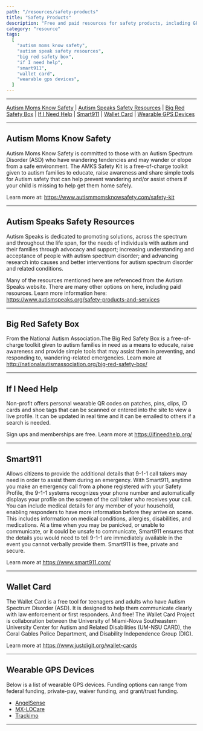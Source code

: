 ```yaml
---
path: "/resources/safety-products"
title: "Safety Products"
description: "Free and paid resources for safety products, including GPS trackers, card identifiers for individuals who do not have verbal skills, and more."
category: "resource"
tags:
  [
    "autism moms know safety",
    "autism speak safety resources",
    "big red safety box",
    "if I need help",
    "smart911",
    "wallet card",
    "wearable gps devices",
  ]
---
```


---

[Autism Moms Know Safety](#autism-moms-know-safety) | [Autism Speaks Safety Resources](#autism-speaks-safety-resources) | [Big Red Safety Box](#big-red-safety-box) | [If I Need Help](#if-i-need-help) | [Smart911](#smart911) | [Wallet Card](#wallet-card) | [Wearable GPS Devices](#wearable-gps-devices)

---

## Autism Moms Know Safety

Autism Moms Know Safety is committed to those with an Autism Spectrum Disorder (ASD) who have wandering tendencies and may wander or elope from a safe environment. The AMKS Safety Kit is a free-of-charge toolkit given to autism families to educate, raise awareness and share simple tools for Autism safety that can help prevent wandering and/or assist others if your child is missing to help get them home safely.

Learn more at: https://www.autismmomsknowsafety.com/safety-kit

---

## Autism Speaks Safety Resources

Autism Speaks is dedicated to promoting solutions, across the spectrum and throughout the life span, for the needs of individuals with autism and their families through advocacy and support; increasing understanding and acceptance of people with autism spectrum disorder; and advancing research into causes and better interventions for autism spectrum disorder and related conditions.

Many of the resources mentioned here are referenced from the Autism Speaks website. There are many other options on here, including paid resources. Learn more information here: https://www.autismspeaks.org/safety-products-and-services

---

## Big Red Safety Box

From the National Autism Association.The Big Red Safety Box is a free-of-charge toolkit given to autism families in need as a means to educate, raise awareness and provide simple tools that may assist them in preventing, and responding to, wandering-related emergencies. Learn more at http://nationalautismassociation.org/big-red-safety-box/

---

## If I Need Help

Non-profit offers personal wearable QR codes on patches, pins, clips, iD cards and shoe tags that can be scanned or entered into the site to view a live profile. It can be updated in real time and it can be emailed to others if a search is needed.

Sign ups and memberships are free. Learn more at https://ifineedhelp.org/

---

## Smart911

Allows citizens to provide the additional details that 9-1-1 call takers may need in order to assist them during an emergency. With Smart911, anytime you make an emergency call from a phone registered with your Safety Profile, the 9-1-1 systems recognizes your phone number and automatically displays your profile on the screen of the call taker who receives your call. You can include medical details for any member of your household, enabling responders to have more information before they arrive on scene. This includes information on medical conditions, allergies, disabilities, and medications. At a time when you may be panicked, or unable to communicate, or it could be unsafe to communicate, Smart911 ensures that the details you would need to tell 9-1-1 are immediately available in the event you cannot verbally provide them. Smart911 is free, private and secure.

Learn more at https://www.smart911.com/

---

## Wallet Card

The Wallet Card is a free tool for teenagers and adults who have Autism Spectrum Disorder (ASD). It is designed to help them communicate clearly with law enforcement or first responders. And free! The Wallet Card Project is collaboration between the University of Miami-Nova Southeastern University Center for Autism and Related Disabilities (UM-NSU CARD), the Coral Gables Police Department, and Disability Independence Group (DIG).

Learn more at https://www.justdigit.org/wallet-cards

---

## Wearable GPS Devices

Below is a list of wearable GPS devices. Funding options can range from federal funding, private-pay, waiver funding, and grant/trust funding.

- [AngelSense](https://www.angelsense.com/)
- [MX-LOCare](https://www.adiantmobile.com/)
- [Trackimo](https://trackimo.com/gps-kid-tracker/)

---
